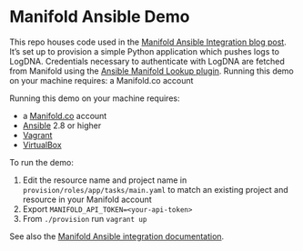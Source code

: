 # Manifold Ansible Demo

This repo houses code used in the [Manifold Ansible Integration blog
post](https://www.manifold.co/blog/ansible-manifold-integration). It’s set up to provision a simple Python application which
pushes logs to LogDNA.  Credentials necessary to authenticate with LogDNA are
fetched from Manifold using the [Ansible Manifold Lookup
plugin](https://docs.ansible.com/ansible/latest/plugins/lookup/manifold.html).
Running this demo on your machine requires: a Manifold.co account

Running this demo on your machine requires:
- a [Manifold.co](https://manifold.co) account
- [Ansible](https://docs.ansible.com/ansible/latest/installation_guide/intro_installation.html) 2.8 or higher
- [Vagrant](https://www.vagrantup.com/downloads.html)
- [VirtualBox](https://www.virtualbox.org/wiki/Downloads)

To run the demo:
1. Edit the resource name and project name in `provision/roles/app/tasks/main.yaml` to match an existing project and resource in your Manifold account
1. Export `MANIFOLD_API_TOKEN=<your-api-token>`
1. From `./provision` run `vagrant up`

See also the [Manifold Ansible integration documentation](https://docs.manifold.co/docs/ansible-7M5ykOXGl2Js9b5r0H3cjg).
